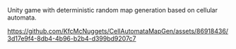 Unity game with deterministic random map generation based on cellular automata.


https://github.com/KfcMcNuggets/CellAutomataMapGen/assets/86918436/3d17e9f4-8db4-4b96-b2b4-d399bd9207c7


